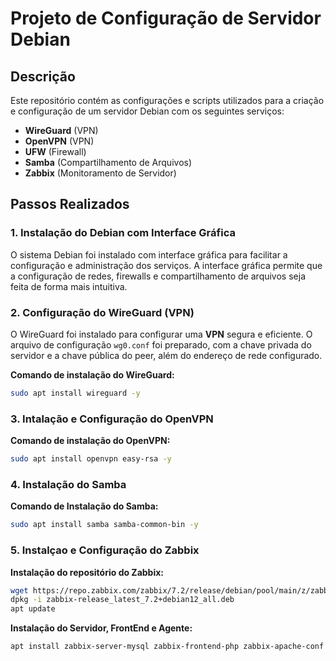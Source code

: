 # Projeto de Configuração de Servidor Debian

## Descrição

Este repositório contém as configurações e scripts utilizados para a criação e configuração de um servidor Debian com os seguintes serviços:

- **WireGuard** (VPN)
- **OpenVPN** (VPN)
- **UFW** (Firewall)
- **Samba** (Compartilhamento de Arquivos)
- **Zabbix** (Monitoramento de Servidor)

## Passos Realizados

### 1. **Instalação do Debian com Interface Gráfica**
O sistema Debian foi instalado com interface gráfica para facilitar a configuração e administração dos serviços. A interface gráfica permite que a configuração de redes, firewalls e compartilhamento de arquivos seja feita de forma mais intuitiva.

### 2. **Configuração do WireGuard (VPN)**
O WireGuard foi instalado para configurar uma **VPN** segura e eficiente. O arquivo de configuração `wg0.conf` foi preparado, com a chave privada do servidor e a chave pública do peer, além do endereço de rede configurado.

**Comando de instalação do WireGuard:**
```bash
sudo apt install wireguard -y
```
### 3. **Intalação e Configuração do OpenVPN**

**Comando de instalação do OpenVPN:**
```bash
sudo apt install openvpn easy-rsa -y
```
### 4. **Instalação do Samba**

**Comando de Instalação do Samba:**
```bash
sudo apt install samba samba-common-bin -y
```
### 5. **Instalçao e Configuração do Zabbix**

**Instalação do repositório do Zabbix:**
```bash
wget https://repo.zabbix.com/zabbix/7.2/release/debian/pool/main/z/zabbix-release/zabbix-release_latest_7.2+debian12_all.deb
dpkg -i zabbix-release_latest_7.2+debian12_all.deb
apt update
```
**Instalação do Servidor, FrontEnd e Agente:**
```bash
apt install zabbix-server-mysql zabbix-frontend-php zabbix-apache-conf zabbix-sql-scripts zabbix-agent
```
